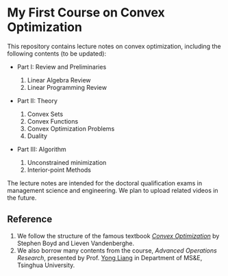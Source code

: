 # My First Course on Convex Optimization

This repository contains lecture notes on convex optimization, including the following contents (to be updated):

- Part I: Review and Preliminaries
  1. Linear Algebra Review
  2. Linear Programming Review

- Part II: Theory
    1. Convex Sets
    2. Convex Functions
    3. Convex Optimization Problems
    4. Duality

- Part III: Algorithm
    1. Unconstrained minimization
    2. Interior-point Methods

The lecture notes are intended for the doctoral qualification exams in management science and engineering. We plan to upload related videos in the future. 

## Reference
1. We follow the structure of the famous textbook [*Convex Optimization*](https://web.stanford.edu/~boyd/cvxbook/) by Stephen Boyd and Lieven Vandenberghe. 
2. We also borrow many contents from the course, *Advanced Operations Research*, presented by Prof. [Yong Liang](https://www.sem.tsinghua.edu.cn/en/info/1233/7254.htm) in Department of MS&E, Tsinghua University.
